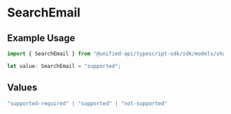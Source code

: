 # SearchEmail

## Example Usage

```typescript
import { SearchEmail } from "@unified-api/typescript-sdk/sdk/models/shared";

let value: SearchEmail = "supported";
```

## Values

```typescript
"supported-required" | "supported" | "not-supported"
```